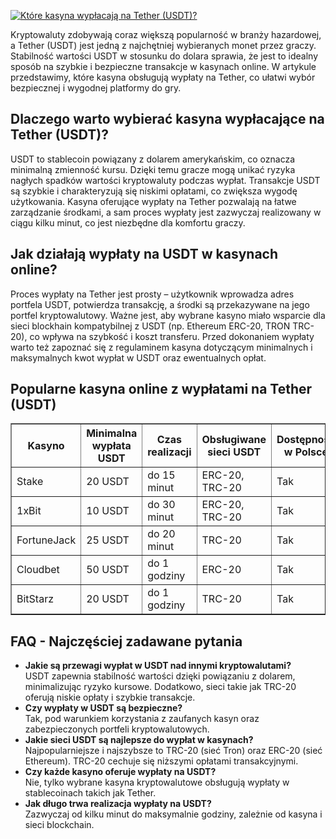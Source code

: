 [![Które kasyna wypłacają na Tether (USDT)?](https://123-caf.pages.dev/gitsignup.png)](https://vrmoo.ru/Bt82HjjY)

<p>Kryptowaluty zdobywają coraz większą popularność w branży hazardowej, a Tether (USDT) jest jedną z najchętniej wybieranych monet przez graczy. Stabilność wartości USDT w stosunku do dolara sprawia, że jest to idealny sposób na szybkie i bezpieczne transakcje w kasynach online. W artykule przedstawimy, które kasyna obsługują wypłaty na Tether, co ułatwi wybór bezpiecznej i wygodnej platformy do gry.</p>  <h2>Dlaczego warto wybierać kasyna wypłacające na Tether (USDT)?</h2> <p>USDT to stablecoin powiązany z dolarem amerykańskim, co oznacza minimalną zmienność kursu. Dzięki temu gracze mogą unikać ryzyka nagłych spadków wartości kryptowaluty podczas wypłat. Transakcje USDT są szybkie i charakteryzują się niskimi opłatami, co zwiększa wygodę użytkowania. Kasyna oferujące wypłaty na Tether pozwalają na łatwe zarządzanie środkami, a sam proces wypłaty jest zazwyczaj realizowany w ciągu kilku minut, co jest niezbędne dla komfortu graczy.</p>  <h2>Jak działają wypłaty na USDT w kasynach online?</h2> <p>Proces wypłaty na Tether jest prosty – użytkownik wprowadza adres portfela USDT, potwierdza transakcję, a środki są przekazywane na jego portfel kryptowalutowy. Ważne jest, aby wybrane kasyno miało wsparcie dla sieci blockhain kompatybilnej z USDT (np. Ethereum ERC-20, TRON TRC-20), co wpływa na szybkość i koszt transferu. Przed dokonaniem wypłaty warto też zapoznać się z regulaminem kasyna dotyczącym minimalnych i maksymalnych kwot wypłat w USDT oraz ewentualnych opłat.</p>  <h2>Popularne kasyna online z wypłatami na Tether (USDT)</h2> <table border="1" cellspacing="0" cellpadding="5">   <thead>     <tr>       <th>Kasyno</th>       <th>Minimalna wypłata USDT</th>       <th>Czas realizacji</th>       <th>Obsługiwane sieci USDT</th>       <th>Dostępność w Polsce</th>     </tr>   </thead>   <tbody>     <tr>       <td>Stake</td>       <td>20 USDT</td>       <td>do 15 minut</td>       <td>ERC-20, TRC-20</td>       <td>Tak</td>     </tr>     <tr>       <td>1xBit</td>       <td>10 USDT</td>       <td>do 30 minut</td>       <td>ERC-20, TRC-20</td>       <td>Tak</td>     </tr>     <tr>       <td>FortuneJack</td>       <td>25 USDT</td>       <td>do 20 minut</td>       <td>TRC-20</td>       <td>Tak</td>     </tr>     <tr>       <td>Cloudbet</td>       <td>50 USDT</td>       <td>do 1 godziny</td>       <td>ERC-20</td>       <td>Tak</td>     </tr>     <tr>       <td>BitStarz</td>       <td>20 USDT</td>       <td>do 1 godziny</td>       <td>TRC-20</td>       <td>Tak</td>     </tr>   </tbody> </table>  <h2>FAQ - Najczęściej zadawane pytania</h2> <ul>   <li><strong>Jakie są przewagi wypłat w USDT nad innymi kryptowalutami?</strong><br>USDT zapewnia stabilność wartości dzięki powiązaniu z dolarem, minimalizując ryzyko kursowe. Dodatkowo, sieci takie jak TRC-20 oferują niskie opłaty i szybkie transakcje.</li>   <li><strong>Czy wypłaty w USDT są bezpieczne?</strong><br>Tak, pod warunkiem korzystania z zaufanych kasyn oraz zabezpieczonych portfeli kryptowalutowych.</li>   <li><strong>Jakie sieci USDT są najlepsze do wypłat w kasynach?</strong><br>Najpopularniejsze i najszybsze to TRC-20 (sieć Tron) oraz ERC-20 (sieć Ethereum). TRC-20 cechuje się niższymi opłatami transakcyjnymi.</li>   <li><strong>Czy każde kasyno oferuje wypłaty na USDT?</strong><br>Nie, tylko wybrane kasyna kryptowalutowe obsługują wypłaty w stablecoinach takich jak Tether.</li>   <li><strong>Jak długo trwa realizacja wypłaty na USDT?</strong><br>Zazwyczaj od kilku minut do maksymalnie godziny, zależnie od kasyna i sieci blockchain.</li> </ul>